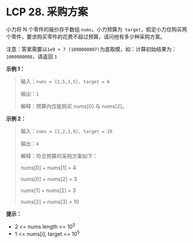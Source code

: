 # LCP 28. 采购方案

小力将 N 个零件的报价存于数组 `nums`。小力预算为` target`，假定小力仅购买两个零件，要求购买零件的花费不超过预算，请问他有多少种采购方案。

注意：答案需要以` 1e9 + 7 (1000000007) `为底取模，如：计算初始结果为：`1000000008`，请返回 `1`

**示例 1：**
 
> 输入：`nums = [2,5,3,5], target = 6`
> 
> 输出：`1`
>
> 解释：预算内仅能购买 nums[0] 与 nums[2]。

**示例 2：**

> 输入：`nums = [2,2,1,9], target = 10`
> 
> 输出：`4`
>
> 解释：符合预算的采购方案如下：
> 
> nums[0] + nums[1] = 4
> 
> nums[0] + nums[2] = 3
> 
> nums[1] + nums[2] = 3
> 
> nums[2] + nums[3] = 10

**提示：**

- 2 <= nums.length <= 10<sup>5</sup>
- 1 <= nums[i], target <= 10<sup>5</sup>
